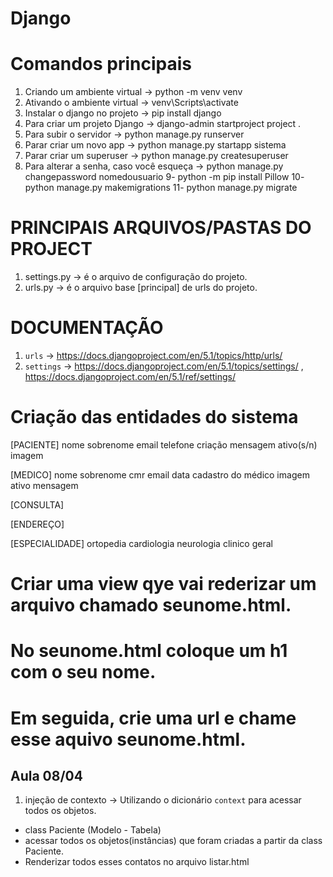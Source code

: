 # Django

# Comandos principais

1. Criando um ambiente virtual -> python -m venv venv
2. Ativando o ambiente virtual -> venv\Scripts\activate
3. Instalar o django no projeto -> pip install django
4. Para criar um projeto Django -> django-admin startproject project .
5. Para subir o servidor -> python manage.py runserver
6. Parar criar um novo app -> python manage.py startapp sistema
7. Parar criar um superuser -> python manage.py createsuperuser
8. Para alterar a senha, caso você esqueça -> python manage.py changepassword nomedousuario
9- python -m pip install Pillow
10- python manage.py makemigrations
11- python manage.py migrate 

# PRINCIPAIS ARQUIVOS/PASTAS DO PROJECT
1. settings.py -> é o arquivo de configuração do projeto.
2. urls.py -> é o arquivo base [principal] de urls do projeto.


# DOCUMENTAÇÃO
1. `urls` -> https://docs.djangoproject.com/en/5.1/topics/http/urls/ 
2. `settings` -> https://docs.djangoproject.com/en/5.1/topics/settings/ , https://docs.djangoproject.com/en/5.1/ref/settings/



# Criação das entidades do sistema
[PACIENTE]
nome 
sobrenome
email
telefone
criação
mensagem
ativo(s/n)
imagem

[MEDICO]
nome 
sobrenome
cmr 
email 
data cadastro do médico 
imagem
ativo
mensagem 

[CONSULTA]


[ENDEREÇO]


[ESPECIALIDADE]
ortopedia 
cardiologia
neurologia 
clinico geral




# Criar uma view qye vai rederizar um arquivo chamado seunome.html.
# No seunome.html coloque um h1 com o seu nome.
# Em seguida, crie uma url e chame esse aquivo seunome.html.



## Aula 08/04
1. injeção de contexto -> Utilizando o dicionário ``context`` para acessar todos os objetos.
- class Paciente (Modelo - Tabela)
- acessar todos os objetos(instâncias) que foram criadas a partir da class Paciente.
- Renderizar todos esses contatos no arquivo listar.html